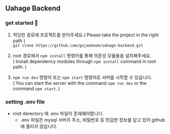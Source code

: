 ## Uahage Backend 

### get started 🚀
1. 적당한 경로에 프로젝트를 받아주세요.( Please take the project in the right path ) <br/>
`git clone https://github.com/gojaebeom/uahage-backend.git`

2. root 경로에서 `npm install` 명령어를 통해 의존성 모듈들을 설치해주세요.<br/>( Install dependency modules through `npm install` command in root path. )

2. `npm run dev` 명령어 또는 `npm start` 명령어로 서버를 시작할 수 있습니다.<br/>( You can start the server with the command `npm run dev` or the command `npm start`. )

### setting .env file
- root derectory 에 .env 파일이 존재해야합니다. 
  - .env 파일은 mysql 서버의 주소, 비밀번호 등 민감한 정보를 담고 있어 github에 올리지 않습니다.
